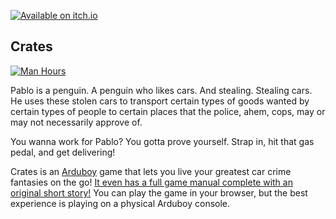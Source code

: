 [![Available on itch.io](http://jessemillar.github.io/available-on-itchio-badge/badge-color.png)](https://jessemillar.itch.io/crates)

## Crates

[![Man Hours](https://img.shields.io/endpoint?url=https%3A%2F%2Fjessemillar-man-hours.herokuapp.com%2Fhours%3Frepo%3Dhttps%3A%2F%2Fgithub.com%2Fcompycore%2Fcrates.git)](https://github.com/jessemillar/man-hours)

Pablo is a penguin. A penguin who likes cars. And stealing. Stealing cars. He uses these stolen cars to transport certain types of goods wanted by certain types of people to certain places that the police, ahem, cops, may or may not necessarily approve of.

You wanna work for Pablo? You gotta prove yourself. Strap in, hit that gas pedal, and get delivering!

Crates is an [Arduboy](https://arduboy.com/) game that lets you live your greatest car crime fantasies on the go! [It even has a full game manual complete with an original short story!](https://compycore.com/crates/) You can play the game in your browser, but the best experience is playing on a physical Arduboy console.
